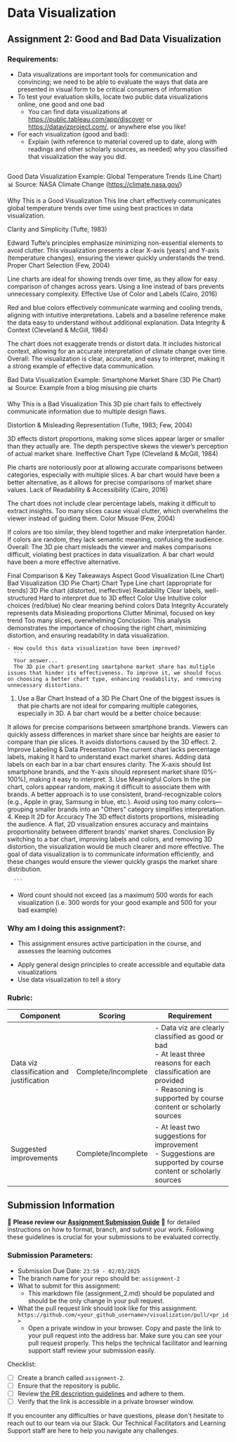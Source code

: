# Data Visualization

## Assignment 2: Good and Bad Data Visualization

### Requirements:

- Data visualizations are important tools for communication and convincing; we need to be able to evaluate the ways that data are presented in visual form to be critical consumers of information 
- To test your evaluation skills, locate two public data visualizations online, one good and one bad  
    - You can find data visualizations at https://public.tableau.com/app/discover or https://datavizproject.com/, or anywhere else you like! 
- For each visualization (good and bad):  
    - Explain (with reference to material covered up to date, along with readings and other scholarly sources, as needed) why you classified that visualization the way you did.
      ```
 Good Data Visualization Example: Global Temperature Trends (Line Chart)
📊 Source: NASA Climate Change (https://climate.nasa.gov/)

Why This is a Good Visualization
This line chart effectively communicates global temperature trends over time using best practices in data visualization.

Clarity and Simplicity (Tufte, 1983)

Edward Tufte’s principles emphasize minimizing non-essential elements to avoid clutter.
This visualization presents a clear X-axis (years) and Y-axis (temperature changes), ensuring the viewer quickly understands the trend.
Proper Chart Selection (Few, 2004)

Line charts are ideal for showing trends over time, as they allow for easy comparison of changes across years.
Using a line instead of bars prevents unnecessary complexity.
Effective Use of Color and Labels (Cairo, 2016)

Red and blue colors effectively communicate warming and cooling trends, aligning with intuitive interpretations.
Labels and a baseline reference make the data easy to understand without additional explanation.
Data Integrity & Context (Cleveland & McGill, 1984)

The chart does not exaggerate trends or distort data.
It includes historical context, allowing for an accurate interpretation of climate change over time.
 Overall: The visualization is clear, accurate, and easy to interpret, making it a strong example of effective data communication.

Bad Data Visualization Example: Smartphone Market Share (3D Pie Chart)
📊 Source: Example from a blog misusing pie charts

Why This is a Bad Visualization
This 3D pie chart fails to effectively communicate information due to multiple design flaws.

Distortion & Misleading Representation (Tufte, 1983; Few, 2004)

3D effects distort proportions, making some slices appear larger or smaller than they actually are.
The depth perspective skews the viewer’s perception of actual market share.
Ineffective Chart Type (Cleveland & McGill, 1984)

Pie charts are notoriously poor at allowing accurate comparisons between categories, especially with multiple slices.
A bar chart would have been a better alternative, as it allows for precise comparisons of market share values.
Lack of Readability & Accessibility (Cairo, 2016)

The chart does not include clear percentage labels, making it difficult to extract insights.
Too many slices cause visual clutter, which overwhelms the viewer instead of guiding them.
Color Misuse (Few, 2004)

If colors are too similar, they blend together and make interpretation harder.
If colors are random, they lack semantic meaning, confusing the audience.
 Overall: The 3D pie chart misleads the viewer and makes comparisons difficult, violating best practices in data visualization. A bar chart would have been a more effective alternative.

Final Comparison & Key Takeaways
Aspect	Good Visualization (Line Chart)	Bad Visualization (3D Pie Chart)
Chart Type	Line chart (appropriate for trends)	3D Pie chart (distorted, ineffective)
Readability	Clear labels, well-structured	Hard to interpret due to 3D effect
Color Use	Intuitive color choices (red/blue)	No clear meaning behind colors
Data Integrity	Accurately represents data	Misleading proportions
Clutter	Minimal, focused on key trend	Too many slices, overwhelming
 Conclusion: This analysis demonstrates the importance of choosing the right chart, minimizing distortion, and ensuring readability in data visualization.


    - How could this data visualization have been improved?  
      ```
      Your answer...
      The 3D pie chart presenting smartphone market share has multiple issues that hinder its effectiveness. To improve it, we should focus on choosing a better chart type, enhancing readability, and removing unnecessary distortions.

1. Use a Bar Chart Instead of a 3D Pie Chart
One of the biggest issues is that pie charts are not ideal for comparing multiple categories, especially in 3D. A bar chart would be a better choice because:

It allows for precise comparisons between smartphone brands.
Viewers can quickly assess differences in market share since bar heights are easier to compare than pie slices.
It avoids distortions caused by the 3D effect.
2. Improve Labeling & Data Presentation
The current chart lacks percentage labels, making it hard to understand exact market shares.
Adding data labels on each bar in a bar chart ensures clarity.
The X-axis should list smartphone brands, and the Y-axis should represent market share (0%–100%), making it easy to interpret.
3. Use Meaningful Colors
In the pie chart, colors appear random, making it difficult to associate them with brands.
A better approach is to use consistent, brand-recognizable colors (e.g., Apple in gray, Samsung in blue, etc.).
Avoid using too many colors—grouping smaller brands into an "Others" category simplifies interpretation.
4. Keep It 2D for Accuracy
The 3D effect distorts proportions, misleading the audience.
A flat, 2D visualization ensures accuracy and maintains proportionality between different brands' market shares.
Conclusion
By switching to a bar chart, improving labels and colors, and removing 3D distortion, the visualization would be much clearer and more effective. The goal of data visualization is to communicate information efficiently, and these changes would ensure the viewer quickly grasps the market share distribution.

 
      ```
- Word count should not exceed (as a maximum) 500 words for each visualization (i.e. 
300 words for your good example and 500 for your bad example)

### Why am I doing this assignment?:

- This assignment ensures active participation in the course, and assesses the learning outcomes
* Apply general design principles to create accessible and equitable data visualizations
* Use data visualization to tell a story

### Rubric:

| Component               | Scoring   | Requirement                                                 |
|-------------------------|-----------|-------------------------------------------------------------|
| Data viz classification and justification | Complete/Incomplete | - Data viz are clearly classified as good or bad<br />- At least three reasons for each classification are provided<br />- Reasoning is supported by course content or scholarly sources |
| Suggested improvements  | Complete/Incomplete | - At least two suggestions for improvement<br />- Suggestions are supported by course content or scholarly sources |

## Submission Information

🚨 **Please review our [Assignment Submission Guide](https://github.com/UofT-DSI/onboarding/blob/main/onboarding_documents/submissions.md)** 🚨 for detailed instructions on how to format, branch, and submit your work. Following these guidelines is crucial for your submissions to be evaluated correctly.

### Submission Parameters:
* Submission Due Date: `23:59 - 02/03/2025`
* The branch name for your repo should be: `assignment-2`
* What to submit for this assignment:
    * This markdown file (assignment_2.md) should be populated and should be the only change in your pull request.
* What the pull request link should look like for this assignment: `https://github.com/<your_github_username>/visualization/pull/<pr_id>`
    * Open a private window in your browser. Copy and paste the link to your pull request into the address bar. Make sure you can see your pull request properly. This helps the technical facilitator and learning support staff review your submission easily.

Checklist:
- [ ] Create a branch called `assignment-2`.
- [ ] Ensure that the repository is public.
- [ ] Review [the PR description guidelines](https://github.com/UofT-DSI/onboarding/blob/main/onboarding_documents/submissions.md#guidelines-for-pull-request-descriptions) and adhere to them.
- [ ] Verify that the link is accessible in a private browser window.

If you encounter any difficulties or have questions, please don't hesitate to reach out to our team via our Slack. Our Technical Facilitators and Learning Support staff are here to help you navigate any challenges.
